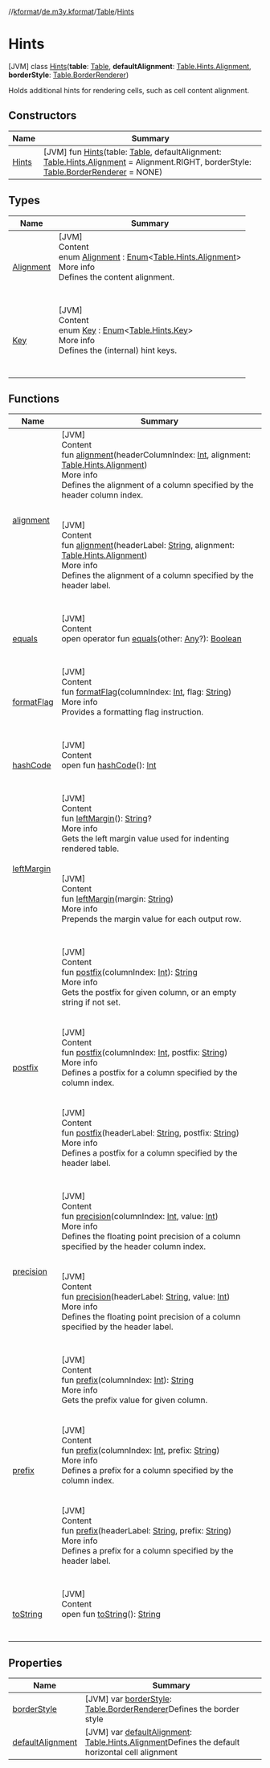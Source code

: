 //[kformat](../../../index.md)/[de.m3y.kformat](../../index.md)/[Table](../index.md)/[Hints](index.md)



# Hints  
 [JVM] class [Hints](index.md)(**table**: [Table](../index.md), **defaultAlignment**: [Table.Hints.Alignment](-alignment/index.md), **borderStyle**: [Table.BorderRenderer](../-border-renderer/index.md))

Holds additional hints for rendering cells, such as cell content alignment.

   


## Constructors  
  
|  Name|  Summary| 
|---|---|
| <a name="de.m3y.kformat/Table.Hints/Hints/#de.m3y.kformat.Table#de.m3y.kformat.Table.Hints.Alignment#de.m3y.kformat.Table.BorderRenderer/PointingToDeclaration/"></a>[Hints](-hints.md)| <a name="de.m3y.kformat/Table.Hints/Hints/#de.m3y.kformat.Table#de.m3y.kformat.Table.Hints.Alignment#de.m3y.kformat.Table.BorderRenderer/PointingToDeclaration/"></a> [JVM] fun [Hints](-hints.md)(table: [Table](../index.md), defaultAlignment: [Table.Hints.Alignment](-alignment/index.md) = Alignment.RIGHT, borderStyle: [Table.BorderRenderer](../-border-renderer/index.md) = NONE)   <br>


## Types  
  
|  Name|  Summary| 
|---|---|
| <a name="de.m3y.kformat/Table.Hints.Alignment///PointingToDeclaration/"></a>[Alignment](-alignment/index.md)| <a name="de.m3y.kformat/Table.Hints.Alignment///PointingToDeclaration/"></a>[JVM]  <br>Content  <br>enum [Alignment](-alignment/index.md) : [Enum](https://kotlinlang.org/api/latest/jvm/stdlib/kotlin/-enum/index.html)<[Table.Hints.Alignment](-alignment/index.md)>   <br>More info  <br>Defines the content alignment.  <br><br><br>
| <a name="de.m3y.kformat/Table.Hints.Key///PointingToDeclaration/"></a>[Key](-key/index.md)| <a name="de.m3y.kformat/Table.Hints.Key///PointingToDeclaration/"></a>[JVM]  <br>Content  <br>enum [Key](-key/index.md) : [Enum](https://kotlinlang.org/api/latest/jvm/stdlib/kotlin/-enum/index.html)<[Table.Hints.Key](-key/index.md)>   <br>More info  <br>Defines the (internal) hint keys.  <br><br><br>


## Functions  
  
|  Name|  Summary| 
|---|---|
| <a name="de.m3y.kformat/Table.Hints/alignment/#kotlin.Int#de.m3y.kformat.Table.Hints.Alignment/PointingToDeclaration/"></a>[alignment](alignment.md)| <a name="de.m3y.kformat/Table.Hints/alignment/#kotlin.Int#de.m3y.kformat.Table.Hints.Alignment/PointingToDeclaration/"></a>[JVM]  <br>Content  <br>fun [alignment](alignment.md)(headerColumnIndex: [Int](https://kotlinlang.org/api/latest/jvm/stdlib/kotlin/-int/index.html), alignment: [Table.Hints.Alignment](-alignment/index.md))  <br>More info  <br>Defines the alignment of a column specified by the header column index.  <br><br><br>[JVM]  <br>Content  <br>fun [alignment](alignment.md)(headerLabel: [String](https://kotlinlang.org/api/latest/jvm/stdlib/kotlin/-string/index.html), alignment: [Table.Hints.Alignment](-alignment/index.md))  <br>More info  <br>Defines the alignment of a column specified by the header label.  <br><br><br>
| <a name="kotlin/Any/equals/#kotlin.Any?/PointingToDeclaration/"></a>[equals](index.md#%5Bkotlin%2FAny%2Fequals%2F%23kotlin.Any%3F%2FPointingToDeclaration%2F%5D%2FFunctions%2F-1268829873)| <a name="kotlin/Any/equals/#kotlin.Any?/PointingToDeclaration/"></a>[JVM]  <br>Content  <br>open operator fun [equals](index.md#%5Bkotlin%2FAny%2Fequals%2F%23kotlin.Any%3F%2FPointingToDeclaration%2F%5D%2FFunctions%2F-1268829873)(other: [Any](https://kotlinlang.org/api/latest/jvm/stdlib/kotlin/-any/index.html)?): [Boolean](https://kotlinlang.org/api/latest/jvm/stdlib/kotlin/-boolean/index.html)  <br><br><br>
| <a name="de.m3y.kformat/Table.Hints/formatFlag/#kotlin.Int#kotlin.String/PointingToDeclaration/"></a>[formatFlag](format-flag.md)| <a name="de.m3y.kformat/Table.Hints/formatFlag/#kotlin.Int#kotlin.String/PointingToDeclaration/"></a>[JVM]  <br>Content  <br>fun [formatFlag](format-flag.md)(columnIndex: [Int](https://kotlinlang.org/api/latest/jvm/stdlib/kotlin/-int/index.html), flag: [String](https://kotlinlang.org/api/latest/jvm/stdlib/kotlin/-string/index.html))  <br>More info  <br>Provides a formatting flag instruction.  <br><br><br>
| <a name="kotlin/Any/hashCode/#/PointingToDeclaration/"></a>[hashCode](index.md#%5Bkotlin%2FAny%2FhashCode%2F%23%2FPointingToDeclaration%2F%5D%2FFunctions%2F-1268829873)| <a name="kotlin/Any/hashCode/#/PointingToDeclaration/"></a>[JVM]  <br>Content  <br>open fun [hashCode](index.md#%5Bkotlin%2FAny%2FhashCode%2F%23%2FPointingToDeclaration%2F%5D%2FFunctions%2F-1268829873)(): [Int](https://kotlinlang.org/api/latest/jvm/stdlib/kotlin/-int/index.html)  <br><br><br>
| <a name="de.m3y.kformat/Table.Hints/leftMargin/#/PointingToDeclaration/"></a>[leftMargin](left-margin.md)| <a name="de.m3y.kformat/Table.Hints/leftMargin/#/PointingToDeclaration/"></a>[JVM]  <br>Content  <br>fun [leftMargin](left-margin.md)(): [String](https://kotlinlang.org/api/latest/jvm/stdlib/kotlin/-string/index.html)?  <br>More info  <br>Gets the left margin value used for indenting rendered table.  <br><br><br>[JVM]  <br>Content  <br>fun [leftMargin](left-margin.md)(margin: [String](https://kotlinlang.org/api/latest/jvm/stdlib/kotlin/-string/index.html))  <br>More info  <br>Prepends the margin value for each output row.  <br><br><br>
| <a name="de.m3y.kformat/Table.Hints/postfix/#kotlin.Int/PointingToDeclaration/"></a>[postfix](postfix.md)| <a name="de.m3y.kformat/Table.Hints/postfix/#kotlin.Int/PointingToDeclaration/"></a>[JVM]  <br>Content  <br>fun [postfix](postfix.md)(columnIndex: [Int](https://kotlinlang.org/api/latest/jvm/stdlib/kotlin/-int/index.html)): [String](https://kotlinlang.org/api/latest/jvm/stdlib/kotlin/-string/index.html)  <br>More info  <br>Gets the postfix for given column, or an empty string if not set.  <br><br><br>[JVM]  <br>Content  <br>fun [postfix](postfix.md)(columnIndex: [Int](https://kotlinlang.org/api/latest/jvm/stdlib/kotlin/-int/index.html), postfix: [String](https://kotlinlang.org/api/latest/jvm/stdlib/kotlin/-string/index.html))  <br>More info  <br>Defines a postfix for a column specified by the column index.  <br><br><br>[JVM]  <br>Content  <br>fun [postfix](postfix.md)(headerLabel: [String](https://kotlinlang.org/api/latest/jvm/stdlib/kotlin/-string/index.html), postfix: [String](https://kotlinlang.org/api/latest/jvm/stdlib/kotlin/-string/index.html))  <br>More info  <br>Defines a postfix for a column specified by the header label.  <br><br><br>
| <a name="de.m3y.kformat/Table.Hints/precision/#kotlin.Int#kotlin.Int/PointingToDeclaration/"></a>[precision](precision.md)| <a name="de.m3y.kformat/Table.Hints/precision/#kotlin.Int#kotlin.Int/PointingToDeclaration/"></a>[JVM]  <br>Content  <br>fun [precision](precision.md)(columnIndex: [Int](https://kotlinlang.org/api/latest/jvm/stdlib/kotlin/-int/index.html), value: [Int](https://kotlinlang.org/api/latest/jvm/stdlib/kotlin/-int/index.html))  <br>More info  <br>Defines the floating point precision of a column specified by the header column index.  <br><br><br>[JVM]  <br>Content  <br>fun [precision](precision.md)(headerLabel: [String](https://kotlinlang.org/api/latest/jvm/stdlib/kotlin/-string/index.html), value: [Int](https://kotlinlang.org/api/latest/jvm/stdlib/kotlin/-int/index.html))  <br>More info  <br>Defines the floating point precision of a column specified by the header label.  <br><br><br>
| <a name="de.m3y.kformat/Table.Hints/prefix/#kotlin.Int/PointingToDeclaration/"></a>[prefix](prefix.md)| <a name="de.m3y.kformat/Table.Hints/prefix/#kotlin.Int/PointingToDeclaration/"></a>[JVM]  <br>Content  <br>fun [prefix](prefix.md)(columnIndex: [Int](https://kotlinlang.org/api/latest/jvm/stdlib/kotlin/-int/index.html)): [String](https://kotlinlang.org/api/latest/jvm/stdlib/kotlin/-string/index.html)  <br>More info  <br>Gets the prefix value for given column.  <br><br><br>[JVM]  <br>Content  <br>fun [prefix](prefix.md)(columnIndex: [Int](https://kotlinlang.org/api/latest/jvm/stdlib/kotlin/-int/index.html), prefix: [String](https://kotlinlang.org/api/latest/jvm/stdlib/kotlin/-string/index.html))  <br>More info  <br>Defines a prefix for a column specified by the column index.  <br><br><br>[JVM]  <br>Content  <br>fun [prefix](prefix.md)(headerLabel: [String](https://kotlinlang.org/api/latest/jvm/stdlib/kotlin/-string/index.html), prefix: [String](https://kotlinlang.org/api/latest/jvm/stdlib/kotlin/-string/index.html))  <br>More info  <br>Defines a prefix for a column specified by the header label.  <br><br><br>
| <a name="kotlin/Any/toString/#/PointingToDeclaration/"></a>[toString](index.md#%5Bkotlin%2FAny%2FtoString%2F%23%2FPointingToDeclaration%2F%5D%2FFunctions%2F-1268829873)| <a name="kotlin/Any/toString/#/PointingToDeclaration/"></a>[JVM]  <br>Content  <br>open fun [toString](index.md#%5Bkotlin%2FAny%2FtoString%2F%23%2FPointingToDeclaration%2F%5D%2FFunctions%2F-1268829873)(): [String](https://kotlinlang.org/api/latest/jvm/stdlib/kotlin/-string/index.html)  <br><br><br>


## Properties  
  
|  Name|  Summary| 
|---|---|
| <a name="de.m3y.kformat/Table.Hints/borderStyle/#/PointingToDeclaration/"></a>[borderStyle](border-style.md)| <a name="de.m3y.kformat/Table.Hints/borderStyle/#/PointingToDeclaration/"></a> [JVM] var [borderStyle](border-style.md): [Table.BorderRenderer](../-border-renderer/index.md)Defines the border style   <br>
| <a name="de.m3y.kformat/Table.Hints/defaultAlignment/#/PointingToDeclaration/"></a>[defaultAlignment](default-alignment.md)| <a name="de.m3y.kformat/Table.Hints/defaultAlignment/#/PointingToDeclaration/"></a> [JVM] var [defaultAlignment](default-alignment.md): [Table.Hints.Alignment](-alignment/index.md)Defines the default horizontal cell alignment   <br>

